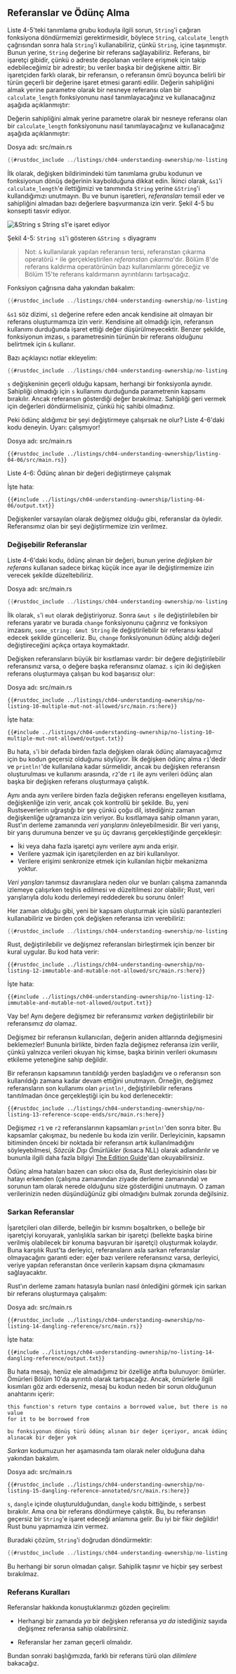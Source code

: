 ## Referanslar ve Ödünç Alma

Liste 4-5'teki tanımlama grubu koduyla ilgili sorun, `String`'i çağıran fonksiyona döndürmemizi gerektirmesidir, 
böylece `String`, `calculate_length` çağrısından sonra hala `String`'i kullanabiliriz, çünkü `String`, içine taşınmıştır. 
Bunun yerine, `String` değerine bir referans sağlayabiliriz. Referans, bir işaretçi gibidir, çünkü o adreste depolanan verilere erişmek için takip edebileceğimiz bir adrestir; bu veriler başka bir değişkene aittir. Bir işaretçiden farklı olarak, bir referansın, o referansın ömrü boyunca belirli bir türün geçerli bir değerine işaret etmesi garanti edilir. Değerin sahipliğini almak yerine parametre olarak bir nesneye referansı olan bir 
`calculate_length` fonksiyonunu nasıl tanımlayacağınız ve kullanacağınız aşağıda açıklanmıştır:

Değerin sahipliğini almak yerine parametre olarak bir nesneye referansı olan bir `calculate_length` fonksiyonunu nasıl tanımlayacağınız ve 
kullanacağınız aşağıda açıklanmıştır:

<span class="filename">Dosya adı: src/main.rs</span>

```rust
{{#rustdoc_include ../listings/ch04-understanding-ownership/no-listing-07-reference/src/main.rs:all}}
```

İlk olarak, değişken bildirimindeki tüm tanımlama grubu kodunun ve fonksiyonun dönüş değerinin kaybolduğuna dikkat edin. 
İkinci olarak, `&s1`'i `calculate_length`'e ilettiğimizi ve tanımında `String` yerine `&String`'i kullandığımızı unutmayın. 
Bu ve bunun işaretleri, *referansları* temsil eder ve sahipliğini almadan bazı değerlere başvurmanıza izin verir. 
Şekil 4-5 bu konsepti tasvir ediyor.

<img alt="&amp;String s String s1'e işaret ediyor" src="img/trpl04-05.svg" class="center" />

<span class="caption">Şekil 4-5: `String s1`'i gösteren `&String s` diyagramı</span>

> Not: `&` kullanılarak yapılan referansın tersi, referanstan çıkarma operatörü `*` ile 
> gerçekleştirilen *referanstan çıkarma*'dır. Bölüm 8'de referans kaldırma operatörünün 
> bazı kullanımlarını göreceğiz ve 
> Bölüm 15'te referans kaldırmanın ayrıntılarını tartışacağız.

Fonksiyon çağrısına daha yakından bakalım:

```rust
{{#rustdoc_include ../listings/ch04-understanding-ownership/no-listing-07-reference/src/main.rs:here}}
```

`&s1` söz dizimi, `s1` değerine refere eden ancak kendisine ait olmayan bir referans oluşturmamıza izin verir. 
Kendisine ait olmadığı için, referansın kullanımı durduğunda işaret ettiği değer düşürülmeyecektir. 
Benzer şekilde, fonksiyonun imzası, `s` parametresinin türünün bir referans olduğunu belirtmek için `&` kullanır. 

Bazı açıklayıcı notlar ekleyelim:

```rust
{{#rustdoc_include ../listings/ch04-understanding-ownership/no-listing-08-reference-with-annotations/src/main.rs:here}}
```

`s` değişkeninin geçerli olduğu kapsam, herhangi bir fonksiyonla aynıdır.
Sahipliği olmadığı için `s` kullanımı durduğunda parametrenin kapsamı bırakılır. 
Ancak referansın gösterdiği değer bırakılmaz.
Sahipliği geri vermek için değerleri döndürmelisiniz, çünkü hiç sahibi olmadınız.
 
Peki ödünç aldığımız bir şeyi değiştirmeye çalışırsak ne olur?
Liste 4-6'daki kodu deneyin. Uyarı: çalışmıyor!

<span class="filename">Dosya adı: src/main.rs</span>

```rust,ignore,does_not_compile
{{#rustdoc_include ../listings/ch04-understanding-ownership/listing-04-06/src/main.rs}}
```

<span class="caption">Liste 4-6: Ödünç alınan bir değeri değiştirmeye çalışmak</span>

İşte hata:

```console
{{#include ../listings/ch04-understanding-ownership/listing-04-06/output.txt}}
```

Değişkenler varsayılan olarak değişmez olduğu gibi, referanslar da öyledir. 
Referansımız olan bir şeyi değiştirmemize izin verilmez.

### Değişebilir Referanslar

Liste 4-6'daki kodu, ödünç alınan bir değeri, bunun yerine *değişken bir referans* kullanan sadece birkaç küçük ince ayar ile 
değiştirmemize izin verecek şekilde düzeltebiliriz.

<span class="filename">Dosya adı: src/main.rs</span>

```rust
{{#rustdoc_include ../listings/ch04-understanding-ownership/no-listing-09-fixes-listing-04-06/src/main.rs}}
```

İlk olarak, `s`'i `mut` olarak değiştiriyoruz. 
Sonra `&mut s` ile değiştirilebilen bir referans yaratır ve burada `change` fonksiyonunu çağırırız ve 
fonksiyon imzasını, `some_string: &mut String` ile değiştirilebilir bir referansı kabul edecek şekilde güncelleriz. 
Bu, `change` fonksiyonunun ödünç aldığı değeri değiştireceğini açıkça ortaya koymaktadır.

Değişken referansların büyük bir kısıtlaması vardır: bir değere değiştirilebilir referansınız varsa, 
o değere başka referansınız olamaz. `s` için iki değişken referans oluşturmaya çalışan bu kod başarısız olur:

<span class="filename">Dosya adı: src/main.rs</span>

```rust,ignore,does_not_compile
{{#rustdoc_include ../listings/ch04-understanding-ownership/no-listing-10-multiple-mut-not-allowed/src/main.rs:here}}
```

İşte hata:

```console
{{#include ../listings/ch04-understanding-ownership/no-listing-10-multiple-mut-not-allowed/output.txt}}
```

Bu hata, `s`'i bir defada birden fazla değişken olarak ödünç alamayacağımız için bu kodun geçersiz olduğunu söylüyor. 
İlk değişken ödünç alma `r1`'dedir ve `println!`'de kullanılana kadar sürmelidir, ancak bu değişken referansın oluşturulması ve 
kullanımı arasında, `r2`'de `r1` ile aynı verileri ödünç alan başka bir değişken referans oluşturmaya çalıştık.

Aynı anda aynı verilere birden fazla değişken referansı engelleyen kısıtlama, değişkenliğe izin verir, 
ancak çok kontrollü bir şekilde. Bu, yeni Rustseverlerin uğraştığı bir şey çünkü çoğu dil, istediğiniz zaman 
değişkenliğe uğramanıza izin veriyor. Bu kısıtlamaya sahip olmanın yararı, Rust'ın derleme zamanında *veri yarışlarını* önleyebilmesidir. 
Bir veri yarışı, bir yarış durumuna benzer ve şu üç davranış gerçekleştiğinde gerçekleşir:

* İki veya daha fazla işaretçi aynı verilere aynı anda erişir.
* Verilere yazmak için işaretçilerden en az biri kullanılıyor.
* Verilere erişimi senkronize etmek için kullanılan hiçbir mekanizma yoktur.

*Veri yarışları* tanımsız davranışlara neden olur ve bunları çalışma zamanında izlemeye çalışırken 
teşhis edilmesi ve düzeltilmesi zor olabilir; Rust, veri yarışlarıyla dolu kodu derlemeyi reddederek bu sorunu önler!

Her zaman olduğu gibi, yeni bir kapsam oluşturmak için süslü parantezleri kullanabiliriz ve 
birden çok değişken referansa izin verebiliriz:

```rust
{{#rustdoc_include ../listings/ch04-understanding-ownership/no-listing-11-muts-in-separate-scopes/src/main.rs:here}}
```

Rust, değiştirilebilir ve değişmez referansları birleştirmek için benzer bir kural uygular. Bu kod hata verir:

```rust,ignore,does_not_compile
{{#rustdoc_include ../listings/ch04-understanding-ownership/no-listing-12-immutable-and-mutable-not-allowed/src/main.rs:here}}
```

İşte hata:

```console
{{#include ../listings/ch04-understanding-ownership/no-listing-12-immutable-and-mutable-not-allowed/output.txt}}
```

Vay be! Aynı değere değişmez bir referansımız *varken* değiştirilebilir bir referansımız *da* olamaz.

Değişmez bir referansın kullanıcıları, değerin aniden altlarında değişmesini beklemezler! 
Bununla birlikte, birden fazla değişmez referansa izin verilir, çünkü yalnızca verileri okuyan hiç kimse, 
başka birinin verileri okumasını etkileme yeteneğine sahip değildir.

Bir referansın kapsamının tanıtıldığı yerden başladığını ve o referansın son kullanıldığı zamana kadar devam ettiğini unutmayın. 
Örneğin, değişmez referansların son kullanımı olan `println!`, değiştirilebilir referans tanıtılmadan önce gerçekleştiği için bu kod derlenecektir:


```rust,edition2021
{{#rustdoc_include ../listings/ch04-understanding-ownership/no-listing-13-reference-scope-ends/src/main.rs:here}}
```

Değişmez `r1` ve `r2` referanslarının kapsamları `println!`'den sonra biter. Bu kapsamlar çakışmaz, bu nedenle bu koda izin verilir. 
Derleyicinin, kapsamın bitiminden önceki bir noktada bir referansın artık kullanılmadığını söyleyebilmesi, *Sözcük Dışı Ömürlükler* (kısaca NLL) 
olarak adlandırılır ve bununla ilgili daha fazla bilgiyi [The Edition Guide][nll]'dan okuyabilirsiniz.

Ödünç alma hataları bazen can sıkıcı olsa da, Rust derleyicisinin olası bir hatayı erkenden (çalışma zamanından ziyade derleme zamanında) 
ve sorunun tam olarak nerede olduğunu size gösterdiğini unutmayın. 
O zaman verilerinizin neden düşündüğünüz gibi olmadığını bulmak zorunda değilsiniz.

### Sarkan Referanslar

İşaretçileri olan dillerde, belleğin bir kısmını boşaltırken, o belleğe bir işaretçiyi koruyarak, 
yanlışlıkla sarkan bir işaretçi (bellekte başka birine verilmiş olabilecek bir konuma başvuran bir işaretçi) oluşturmak kolaydır. 
Buna karşılık Rust'ta derleyici, referansların asla sarkan referanslar olmayacağını garanti eder: 
eğer bazı verilere referansınız varsa, derleyici, veriye yapılan referanstan önce verilerin kapsam dışına çıkmamasını sağlayacaktır.

Rust'ın derleme zamanı hatasıyla bunları nasıl önlediğini görmek için sarkan bir referans oluşturmaya çalışalım:

<span class="filename">Dosya adı: src/main.rs</span>

```rust,ignore,does_not_compile
{{#rustdoc_include ../listings/ch04-understanding-ownership/no-listing-14-dangling-reference/src/main.rs}}
```

İşte hata:

```console
{{#include ../listings/ch04-understanding-ownership/no-listing-14-dangling-reference/output.txt}}
```

Bu hata mesajı, henüz ele almadığımız bir özelliğe atıfta bulunuyor: ömürler. 
Ömürleri Bölüm 10'da ayrıntılı olarak tartışacağız. 
Ancak, ömürlerle ilgili kısımları göz ardı ederseniz, mesaj bu kodun neden bir sorun olduğunun anahtarını içerir:

```text
this function's return type contains a borrowed value, but there is no value
for it to be borrowed from
```
```text
bu fonksiyonun dönüş türü ödünç alınan bir değer içeriyor, ancak ödünç alınacak bir değer yok
```

*Sarkan* kodumuzun her aşamasında tam olarak neler olduğuna daha yakından bakalım.

<span class="filename">Dosya adı: src/main.rs</span>

```rust,ignore,does_not_compile
{{#rustdoc_include ../listings/ch04-understanding-ownership/no-listing-15-dangling-reference-annotated/src/main.rs:here}}
```

`s`, `dangle` içinde oluşturulduğundan, `dangle` kodu bittiğinde, `s` serbest bırakılır. 
Ama ona bir referans döndürmeye çalıştık. Bu, bu referansın geçersiz bir `String`'e işaret edeceği anlamına gelir. 
Bu iyi bir fikir değildir! Rust bunu yapmamıza izin vermez.

Buradaki çözüm, `String`'i doğrudan döndürmektir:

```rust
{{#rustdoc_include ../listings/ch04-understanding-ownership/no-listing-16-no-dangle/src/main.rs:here}}
```

Bu herhangi bir sorun olmadan çalışır. Sahiplik taşınır ve hiçbir şey serbest bırakılmaz.

### Referans Kuralları

Referanslar hakkında konuştuklarımızı gözden geçirelim:

* Herhangi bir zamanda *ya* bir değişken referansa *ya da* 
  istediğiniz sayıda değişmez referansa sahip olabilirsiniz.

* Referanslar her zaman geçerli olmalıdır.

Bundan sonraki başlığımızda, farklı bir referans türü olan *dilimlere* bakacağız.

[nll]: https://doc.rust-lang.org/edition-guide/rust-2018/ownership-and-lifetimes/non-lexical-lifetimes.html
